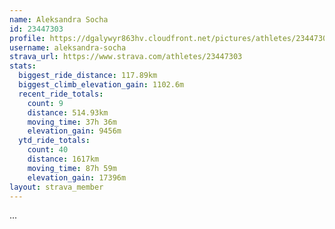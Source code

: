 ```yaml
---
name: Aleksandra Socha
id: 23447303
profile: https://dgalywyr863hv.cloudfront.net/pictures/athletes/23447303/14745546/4/large.jpg
username: aleksandra-socha
strava_url: https://www.strava.com/athletes/23447303
stats:
  biggest_ride_distance: 117.89km
  biggest_climb_elevation_gain: 1102.6m
  recent_ride_totals:
    count: 9
    distance: 514.93km
    moving_time: 37h 36m
    elevation_gain: 9456m
  ytd_ride_totals:
    count: 40
    distance: 1617km
    moving_time: 87h 59m
    elevation_gain: 17396m
layout: strava_member
--- 
```

...
